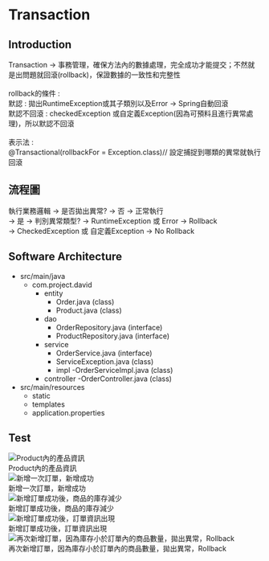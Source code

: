 # Transaction #
## Introduction ##
Transaction -> 事務管理，確保方法內的數據處理，完全成功才能提交；不然就是出問題就回滾(rollback)，保證數據的一致性和完整性<br>
<br>
rollback的條件 :<br>
默認 : 拋出RuntimeException或其子類別以及Error -> Spring自動回滾<br>
默認不回滾 : checkedException 或自定義Exception(因為可預料且進行異常處理)，所以默認不回滾<br>
<br>
表示法 :<br>
@Transactional(rollbackFor = Exception.class)// 設定捕捉到哪類的異常就執行回滾

## 流程圖 ##
執行業務邏輯 -> 是否拋出異常? -> 否 -> 正常執行<br>
                            -> 是 -> 判別異常類型? -> RuntimeException 或 Error -> Rollback<br>
                                                    -> CheckedException 或 自定義Exception -> No Rollback<br>
## Software Architecture ##
- src/main/java
  - com.project.david
    - entity
      - Order.java (class)
      - Product.java (class)
    - dao
      - OrderRepository.java (interface)
      - ProductRepository.java (interface)
    - service
      - OrderService.java (interface)
      - ServiceException.java (class)
      - impl
        -OrderServiceImpl.java (class)
    - controller
      -OrderController.java (class)
- src/main/resources
  - static
  - templates
  - application.properties

## Test ##
![Product內的產品資訊](https://drive.google.com/uc?export=view&id=1ESlF1C0i0Q_UxHqqUvccg49aZenUUbbA)<br>
Product內的產品資訊<br>
![新增一次訂單，新增成功](https://drive.google.com/uc?export=view&id=1u44Ra_uDiWup6kdUrtpqLo4YzHXUsVba)<br>
新增一次訂單，新增成功<br>
![新增訂單成功後，商品的庫存減少](https://drive.google.com/uc?export=view&id=1A04YERue_2-cQbg2ozPJda5ML7_DFTCZ)<br>
新增訂單成功後，商品的庫存減少<br>
![新增訂單成功後，訂單資訊出現](https://drive.google.com/uc?export=view&id=1LhFecyXd1uVtd0aaNk551uuigUmpU6wt)<br>
新增訂單成功後，訂單資訊出現<br>
![再次新增訂單，因為庫存小於訂單內的商品數量，拋出異常，Rollback](https://drive.google.com/uc?export=view&id=1H_NZM80tur-200f7v9OVjdwjweNYn-4n)<br>
再次新增訂單，因為庫存小於訂單內的商品數量，拋出異常，Rollback<br>

